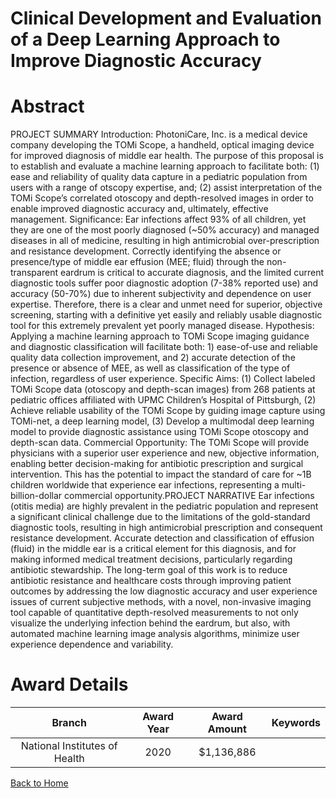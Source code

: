 
Clinical Development and Evaluation of a Deep Learning Approach to Improve Diagnostic Accuracy
==============================================================================================

# Abstract


PROJECT SUMMARY
Introduction: PhotoniCare, Inc. is a medical device company developing the TOMi Scope, a handheld, optical
imaging device for improved diagnosis of middle ear health. The purpose of this proposal is to establish and
evaluate a machine learning approach to facilitate both: (1) ease and reliability of quality data capture in a
pediatric population from users with a range of otscopy expertise, and; (2) assist interpretation of the TOMi
Scope’s correlated otoscopy and depth-resolved images in order to enable improved diagnostic accuracy and,
ultimately, effective management.
Significance: Ear infections affect 93% of all children, yet they are one of the most poorly diagnosed (~50%
accuracy) and managed diseases in all of medicine, resulting in high antimicrobial over-prescription and
resistance development. Correctly identifying the absence or presence/type of middle ear effusion (MEE; fluid)
through the non-transparent eardrum is critical to accurate diagnosis, and the limited current diagnostic tools
suffer poor diagnostic adoption (7-38% reported use) and accuracy (50-70%) due to inherent subjectivity and
dependence on user expertise. Therefore, there is a clear and unmet need for superior, objective screening,
starting with a definitive yet easily and reliably usable diagnostic tool for this extremely prevalent yet poorly
managed disease.
Hypothesis: Applying a machine learning approach to TOMi Scope imaging guidance and diagnostic
classification will facilitate both: 1) ease-of-use and reliable quality data collection improvement, and 2)
accurate detection of the presence or absence of MEE, as well as classification of the type of infection,
regardless of user experience.
Specific Aims: (1) Collect labeled TOMi Scope data (otoscopy and depth-scan images) from 268 patients at
pediatric offices affiliated with UPMC Children’s Hospital of Pittsburgh, (2) Achieve reliable usability of the TOMi
Scope by guiding image capture using TOMi-net, a deep learning model, (3) Develop a multimodal deep learning
model to provide diagnostic assistance using TOMi Scope otoscopy and depth-scan data.
Commercial Opportunity: The TOMi Scope will provide physicians with a superior user experience and new,
objective information, enabling better decision-making for antibiotic prescription and surgical intervention. This
has the potential to impact the standard of care for ~1B children worldwide that experience ear infections,
representing a multi-billion-dollar commercial opportunity.PROJECT NARRATIVE
Ear infections (otitis media) are highly prevalent in the pediatric population and represent a significant clinical
challenge due to the limitations of the gold-standard diagnostic tools, resulting in high antimicrobial prescription
and consequent resistance development. Accurate detection and classification of effusion (fluid) in the middle
ear is a critical element for this diagnosis, and for making informed medical treatment decisions, particularly
regarding antibiotic stewardship. The long-term goal of this work is to reduce antibiotic resistance and
healthcare costs through improving patient outcomes by addressing the low diagnostic accuracy and user
experience issues of current subjective methods, with a novel, non-invasive imaging tool capable of
quantitative depth-resolved measurements to not only visualize the underlying infection behind the eardrum,
but also, with automated machine learning image analysis algorithms, minimize user experience dependence
and variability.  

# Award Details

|Branch|Award Year|Award Amount|Keywords|
| :---: | :---: | :---: | :---: |
|National Institutes of Health|2020|$1,136,886||
  
  


[Back to Home](https://github.com/chrischow/dod_sbir_awards#2525)